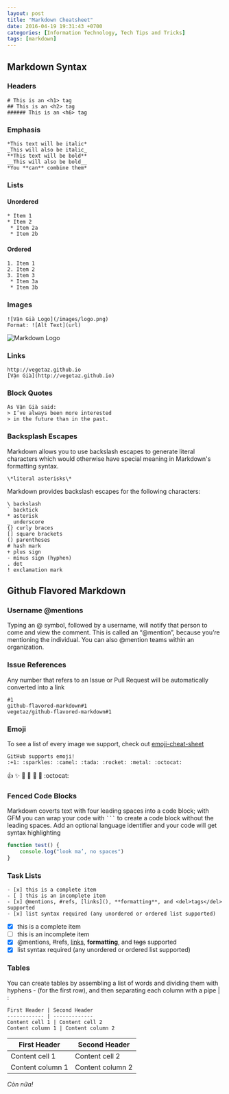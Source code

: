 ```yaml
---
layout: post
title: "Markdown Cheatsheet"
date: 2016-04-19 19:31:43 +0700
categories: [Information Technology, Tech Tips and Tricks]
tags: [markdown]
---
```


## Markdown Syntax

### Headers
```
# This is an <h1> tag
## This is an <h2> tag
###### This is an <h6> tag
```

### Emphasis
```
*This text will be italic*
_This will also be italic_
**This text will be bold**
__This will also be bold__
*You **can** combine them*
```

### Lists

#### Unordered
```
* Item 1
* Item 2
 * Item 2a
 * Item 2b
```

#### Ordered
```
1. Item 1
2. Item 2
3. Item 3
 * Item 3a
 * Item 3b
```

### Images
```
![Vận Già Logo](/images/logo.png)
Format: ![Alt Text](url)
```

![Markdown Logo](https://upload.wikimedia.org/wikipedia/commons/thumb/4/48/Markdown-mark.svg/200px-Markdown-mark.svg.png)

### Links
```
http://vegetaz.github.io
[Vận Già](http://vegetaz.github.io)
```

### Block Quotes
```
As Vận Già said:
> I’ve always been more interested
> in the future than in the past.
```

### Backsplash Escapes
Markdown allows you to use backslash escapes to generate literal characters which would otherwise have special meaning in Markdown's formatting syntax.
```
\*literal asterisks\*
```

Markdown provides backslash escapes for the following characters:
```
\ backslash
` backtick
* asterisk
_ underscore
{} curly braces
[] square brackets
() parentheses
# hash mark
+ plus sign
- minus sign (hyphen)
. dot
! exclamation mark
```

## Github Flavored Markdown

### Username @mentions
Typing an @ symbol, followed by a username, will notify that person to come and view the comment. This is called an “@mention”, because you’re mentioning the individual. You can also @mention teams within an organization.

### Issue References
Any number that refers to an Issue or Pull Request will be automatically converted into a link
```
#1
github-flavored-markdown#1
vegetaz/github-flavored-markdown#1
```

### Emoji

To see a list of every image we support, check out [emoji-cheat-sheet](https://www.webfx.com/tools/emoji-cheat-sheet/)
```
GitHub supports emoji!
:+1: :sparkles: :camel: :tada: :rocket: :metal: :octocat:
```

:+1: :sparkles: :camel: :tada: :rocket: :metal: :octocat:

### Fenced Code Blocks

Markdown coverts text with four leading spaces into a code block; with GFM you can wrap your code with ` ``` ` to create a code block without the leading spaces. Add an optional language identifier and your code will get syntax highlighting
```javascript
function test() {
	console.log("look ma’, no spaces")
}
```

### Task Lists
```
- [x] this is a complete item
- [ ] this is an incomplete item
- [x] @mentions, #refs, [links](), **formatting**, and <del>tags</del> supported
- [x] list syntax required (any unordered or ordered list supported)
```

- [x] this is a complete item
- [ ] this is an incomplete item
- [x] @mentions, #refs, [links](), **formatting**, and <del>tags</del> supported
- [x] list syntax required (any unordered or ordered list supported)

### Tables

You can create tables by assembling a list of words and dividing them with hyphens - (for the first row), and then separating each column with a pipe | :
```
First Header | Second Header
------------ | -------------
Content cell 1 | Content cell 2
Content column 1 | Content column 2
```

| First Header     | Second Header    |
| ---------------- | ---------------- |
| Content cell 1   | Content cell 2   |
| Content column 1 | Content column 2 |

_Còn nữa!_